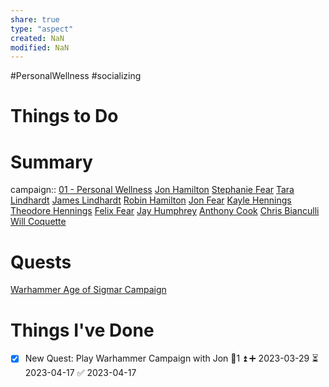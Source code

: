 ```yaml
---
share: true
type: "aspect"
created: NaN 
modified: NaN
---
```

#PersonalWellness #socializing
# Things to Do

# Summary
campaign:: [01 - Personal Wellness](./01%20-%20Personal%20Wellness.md)
[Jon Hamilton](./Jon%20Hamilton.md)
[Stephanie Fear](./Stephanie%20Fear.md)
[Tara Lindhardt](./Tara%20Lindhardt.md)
[James Lindhardt](./James%20Lindhardt.md)
[Robin Hamilton](./Robin%20Hamilton.md)
[Jon Fear](./Jon%20Fear.md)
[Kayle Hennings](./Kayle%20Hennings.md)
[Theodore Hennings](./Theodore%20Hennings.md)
[Felix Fear](./Felix%20Fear.md)
[Jay Humphrey](./Jay%20Humphrey.md)
[Anthony Cook](./Anthony%20Cook.md)
[Chris Bianculli](./Chris%20Bianculli.md)
[Will Coquette](./Will%20Coquette.md)
# Quests
[Warhammer Age of Sigmar Campaign](./Warhammer%20Age%20of%20Sigmar%20Campaign.md)
# Things I've Done
- [x] New Quest: Play Warhammer Campaign with Jon 🥄1 ⏫ ➕ 2023-03-29 ⏳ 2023-04-17 ✅ 2023-04-17